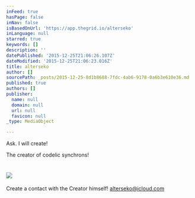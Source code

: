 ```yaml
---
inFeed: true
hasPage: false
inNav: false
isBasedOnUrl: 'https://app.thegrid.io/alterseko'
inLanguage: null
starred: true
keywords: []
description: ''
datePublished: '2015-12-25T21:06:26.107Z'
dateModified: '2015-12-25T21:06:23.016Z'
title: alterseko
author: []
sourcePath: _posts/2015-12-25-8d1b8688-7fdc-4ab6-9178-0a6b3e610e36.md
published: true
authors: []
publisher:
  name: null
  domain: null
  url: null
  favicon: null
_type: MediaObject

---
```

Ask. I will create!

The creator of codelic synchrons!

# ![](https://s3-us-west-2.amazonaws.com/the-grid-img/p/b00661766b39b4f57f744a6f56aa1b643569b5a9.png)

Create a contact with the Creator himself! [alterseko@icloud.com][0]

[0]: mailto:alterseko@icloud.com